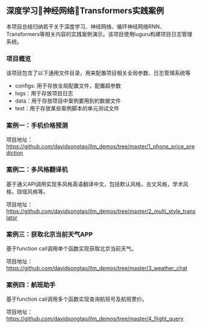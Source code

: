 ## 深度学习🚀神经网络🚀Transformers实践案例
本项目总结归纳若干关于深度学习、神经网络、循环神经网络RNN、Transformers等相关内容的实践案例演示。该项目使用luguru构建项目日志管理系统。

### 项目概览
该项目包含了以下通用文件目录，用来配置项目相关全局参数、日志管理系统等
+ configs: 用于存放全局配置文件，配置超参数
+ logs：用于存放项目日志
+ data：用于存放项目中案例要用到的数据文件
+ test：用于存放某些案例脚本的单元测试文件

### 案例一：手机价格预测
项目地址：https://github.com/davidsongtao/llm_demos/tree/master/1_phone_price_prediction

### 案例二：多风格翻译机
基于通义API调用实现多风格英语翻译中文，包括默认风格，古文风格，学术风格，琼瑶风格等。

项目地址：https://github.com/davidsongtao/llm_demos/tree/master/2_multi_style_translator

### 案例三：获取北京当前天气APP
基于function call调用单个函数实现获取北京当前天气。

项目地址：https://github.com/davidsongtao/llm_demos/tree/master/3_weather_chat

### 案例四：航班助手
基于function call调用多个函数实现查询航班号及航班票价。

项目地址：https://github.com/davidsongtao/llm_demos/tree/master/4_flight_query
